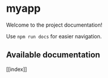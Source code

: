 # myapp

Welcome to the project documentation!

Use `npm run docs` for easier navigation.

## Available documentation

[[index]]
